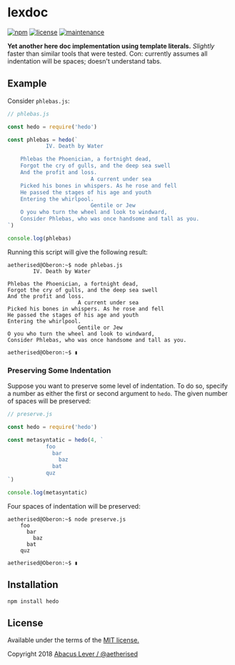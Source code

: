 # lexdoc

[![npm](https://img.shields.io/npm/v/hedo.svg?style=flat-square)](https://www.npmjs.com/package/hedo)
[![license](https://img.shields.io/github/license/aetherised/hedo.svg?style=flat-square)][license]
[![maintenance](https://img.shields.io/maintenance/yes/2018.svg?style=flat-square)](https://github.com/aetherised/hedo/commits/master)

**Yet another here doc implementation using template literals.** *Slightly* faster
than similar tools that were tested. Con: currently assumes all indentation will
be spaces; doesn't understand tabs.

## Example

Consider `phlebas.js`:

```js
// phlebas.js

const hedo = require('hedo')

const phlebas = hedo(`
            IV. Death by Water

    Phlebas the Phoenician, a fortnight dead,
    Forgot the cry of gulls, and the deep sea swell
    And the profit and loss.
                          A current under sea
    Picked his bones in whispers. As he rose and fell
    He passed the stages of his age and youth
    Entering the whirlpool.
                          Gentile or Jew
    O you who turn the wheel and look to windward,
    Consider Phlebas, who was once handsome and tall as you.
`)

console.log(phlebas)
```

Running this script will give the following result:

```console
aetherised@Oberon:~$ node phlebas.js
        IV. Death by Water

Phlebas the Phoenician, a fortnight dead,
Forgot the cry of gulls, and the deep sea swell
And the profit and loss.
                      A current under sea
Picked his bones in whispers. As he rose and fell
He passed the stages of his age and youth
Entering the whirlpool.
                      Gentile or Jew
O you who turn the wheel and look to windward,
Consider Phlebas, who was once handsome and tall as you.

aetherised@Oberon:~$ ▮
```

### Preserving Some Indentation

Suppose you want to preserve some level of indentation. To do so, specify a
number as either the first or second argument to `hedo`. The given number of
spaces will be preserved:

```js
// preserve.js

const hedo = require('hedo')

const metasyntatic = hedo(4, `
            foo
              bar
                baz
              bat
            quz
`)

console.log(metasyntatic)
```

Four spaces of indentation will be preserved:

```console
aetherised@Oberon:~$ node preserve.js
    foo
      bar
        baz
      bat
    quz

aetherised@Oberon:~$ ▮
```

## Installation

```shell
npm install hedo
```

## License

Available under the terms of the [MIT license.][license]

Copyright 2018 [Abacus Lever / @aetherised][alever]


[alever]:https://github.com/aetherised
[license]:https://github.com/aetherised/hedo/blob/master/LICENSE
